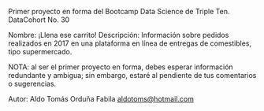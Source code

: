 Primer proyecto en forma del Bootcamp Data Science de Triple Ten.
DataCohort No. 30

Nombre: ¡Llena ese carrito!
Descripción: Información sobre pedidos realizados en 2017 en una plataforma en línea de entregas de comestibles, tipo supermercado.

NOTA: al ser el primer proyecto en forma, debes esperar información redundante y ambigua; sin embargo, estaré al pendiente de tus comentarios o sugerencias.

Autor: Aldo Tomás Orduña Fabila
aldotoms@hotmail.com
